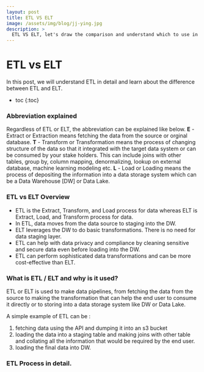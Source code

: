 ```yaml
---
layout: post
title: ETL VS ELT
image: /assets/img/blog/jj-ying.jpg
description: >
  ETL VS ELT, let's draw the comparison and understand which to use in which condition.
---
```


# ETL vs ELT

In this post, we will understand ETL in detail and learn about the difference between ETL and ELT. 

* toc
{:toc}

### Abbreviation explained
Regardless of ETL or ELT, the abbreviation can be explained like below.
**E** - Extract or Extraction means fetching the data from the source or orginal database.
**T** - Transform or Transformation means the process of changing structure of the data so that it integrated with the target data system or can be consumed by your stake holders. This can include joins with other tables, group by, column mapping, denormalizing, lookup on external database, machine learning modeling etc.
**L** - Load or Loading means the process of depositing the information into a data storage system which can be a Data Warehouse [DW] or Data Lake.


### ETL vs ELT Overview
- ETL is the Extract, Transform, and Load process for data whereas ELT is Extract, Load, and Transform process for data.
- In ETL, data moves from the data source to staging into the DW.
- ELT leverages the DW to do basic transformations. There is no need for data staging layer.
- ETL can help with data privacy and compliance by cleaning sensitive and secure data even before loading into the DW.
- ETL can perform sophisticated data transformations and can be more cost-effective than ELT.

### What is ETL / ELT and why is it used?
ETL or ELT is used to make data pipelines, from fetching the data from the source to making the transformation that can help the end user to consume it directly or to storing into a data storage system like DW or Data Lake.

A simple example of ETL can be :
1. fetching data using the API and dumping it into an s3 bucket
2. loading the data into a staging table and making joins with other table and collating all the information that would be required by the end user.
3. loading the final data into DW.

### ETL Process in detail.

